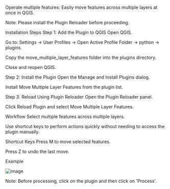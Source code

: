 Operate multiple features: Easily move features across multiple layers at once in QGIS.

Note: Please install the Plugin Reloader before proceeding.

Installation Steps
Step 1: Add the Plugin to QGIS
Open QGIS.

Go to: Settings → User Profiles → Open Active Profile Folder → python → plugins.

Copy the move_multiple_layer_features folder into the plugins directory.

Close and reopen QGIS.

Step 2: Install the Plugin
Open the Manage and Install Plugins dialog.

Install Move Multiple Layer Features from the plugin list.

Step 3: Reload Using Plugin Reloader
Open the Plugin Reloader panel.

Click Reload Plugin and select Move Multiple Layer Features.

Workflow
Select multiple features across multiple layers.

Use shortcut keys to perform actions quickly without needing to access the plugin manually.

Shortcut Keys
Press M to move selected features.

Press Z to undo the last move.

Example

![image](https://github.com/user-attachments/assets/cd317bba-4706-4173-bc9b-5c4e10bb7f22)

Note: Before processing, click on the plugin and then click on 'Process'.

